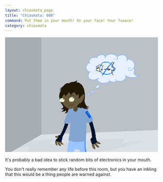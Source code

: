 ```yaml
---
layout: chiasmata_page
title: "Chiasmata: 008"
command: Put them in your mouth! On your face! Your faaace!
category: chiasmata
---
```


![008](/chiasmata/images/narrative/007.png)

It's probably a bad idea to stick random bits of electronics in your mouth.

You don't really remember any life before this room, but you have an inkling that this would be a thing people are warned against.